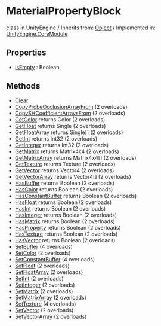 # MaterialPropertyBlock
class in UnityEngine
 / Inherits from: <a href="https://docs.unity3d.com/6000.2/Documentation/ScriptReference/Object.html">Object</a> / Implemented in: <a href="https://docs.unity3d.com/6000.2/Documentation/ScriptReference/UnityEngine.CoreModule.html">UnityEngine.CoreModule</a>

## Properties
- <a href="https://docs.unity3d.com/6000.2/Documentation/ScriptReference/MaterialPropertyBlock-isEmpty.html">isEmpty</a> : Boolean

## Methods
- <a href="https://docs.unity3d.com/6000.2/Documentation/ScriptReference/MaterialPropertyBlock.Clear.html">Clear</a>
- <a href="https://docs.unity3d.com/6000.2/Documentation/ScriptReference/MaterialPropertyBlock.CopyProbeOcclusionArrayFrom.html">CopyProbeOcclusionArrayFrom</a> (2 overloads)
- <a href="https://docs.unity3d.com/6000.2/Documentation/ScriptReference/MaterialPropertyBlock.CopySHCoefficientArraysFrom.html">CopySHCoefficientArraysFrom</a> (2 overloads)
- <a href="https://docs.unity3d.com/6000.2/Documentation/ScriptReference/MaterialPropertyBlock.GetColor.html">GetColor</a> returns Color (2 overloads)
- <a href="https://docs.unity3d.com/6000.2/Documentation/ScriptReference/MaterialPropertyBlock.GetFloat.html">GetFloat</a> returns Single (2 overloads)
- <a href="https://docs.unity3d.com/6000.2/Documentation/ScriptReference/MaterialPropertyBlock.GetFloatArray.html">GetFloatArray</a> returns Single[] (2 overloads)
- <a href="https://docs.unity3d.com/6000.2/Documentation/ScriptReference/MaterialPropertyBlock.GetInt.html">GetInt</a> returns Int32 (2 overloads)
- <a href="https://docs.unity3d.com/6000.2/Documentation/ScriptReference/MaterialPropertyBlock.GetInteger.html">GetInteger</a> returns Int32 (2 overloads)
- <a href="https://docs.unity3d.com/6000.2/Documentation/ScriptReference/MaterialPropertyBlock.GetMatrix.html">GetMatrix</a> returns Matrix4x4 (2 overloads)
- <a href="https://docs.unity3d.com/6000.2/Documentation/ScriptReference/MaterialPropertyBlock.GetMatrixArray.html">GetMatrixArray</a> returns Matrix4x4[] (2 overloads)
- <a href="https://docs.unity3d.com/6000.2/Documentation/ScriptReference/MaterialPropertyBlock.GetTexture.html">GetTexture</a> returns Texture (2 overloads)
- <a href="https://docs.unity3d.com/6000.2/Documentation/ScriptReference/MaterialPropertyBlock.GetVector.html">GetVector</a> returns Vector4 (2 overloads)
- <a href="https://docs.unity3d.com/6000.2/Documentation/ScriptReference/MaterialPropertyBlock.GetVectorArray.html">GetVectorArray</a> returns Vector4[] (2 overloads)
- <a href="https://docs.unity3d.com/6000.2/Documentation/ScriptReference/MaterialPropertyBlock.HasBuffer.html">HasBuffer</a> returns Boolean (2 overloads)
- <a href="https://docs.unity3d.com/6000.2/Documentation/ScriptReference/MaterialPropertyBlock.HasColor.html">HasColor</a> returns Boolean (2 overloads)
- <a href="https://docs.unity3d.com/6000.2/Documentation/ScriptReference/MaterialPropertyBlock.HasConstantBuffer.html">HasConstantBuffer</a> returns Boolean (2 overloads)
- <a href="https://docs.unity3d.com/6000.2/Documentation/ScriptReference/MaterialPropertyBlock.HasFloat.html">HasFloat</a> returns Boolean (2 overloads)
- <a href="https://docs.unity3d.com/6000.2/Documentation/ScriptReference/MaterialPropertyBlock.HasInt.html">HasInt</a> returns Boolean (2 overloads)
- <a href="https://docs.unity3d.com/6000.2/Documentation/ScriptReference/MaterialPropertyBlock.HasInteger.html">HasInteger</a> returns Boolean (2 overloads)
- <a href="https://docs.unity3d.com/6000.2/Documentation/ScriptReference/MaterialPropertyBlock.HasMatrix.html">HasMatrix</a> returns Boolean (2 overloads)
- <a href="https://docs.unity3d.com/6000.2/Documentation/ScriptReference/MaterialPropertyBlock.HasProperty.html">HasProperty</a> returns Boolean (2 overloads)
- <a href="https://docs.unity3d.com/6000.2/Documentation/ScriptReference/MaterialPropertyBlock.HasTexture.html">HasTexture</a> returns Boolean (2 overloads)
- <a href="https://docs.unity3d.com/6000.2/Documentation/ScriptReference/MaterialPropertyBlock.HasVector.html">HasVector</a> returns Boolean (2 overloads)
- <a href="https://docs.unity3d.com/6000.2/Documentation/ScriptReference/MaterialPropertyBlock.SetBuffer.html">SetBuffer</a> (4 overloads)
- <a href="https://docs.unity3d.com/6000.2/Documentation/ScriptReference/MaterialPropertyBlock.SetColor.html">SetColor</a> (2 overloads)
- <a href="https://docs.unity3d.com/6000.2/Documentation/ScriptReference/MaterialPropertyBlock.SetConstantBuffer.html">SetConstantBuffer</a> (4 overloads)
- <a href="https://docs.unity3d.com/6000.2/Documentation/ScriptReference/MaterialPropertyBlock.SetFloat.html">SetFloat</a> (2 overloads)
- <a href="https://docs.unity3d.com/6000.2/Documentation/ScriptReference/MaterialPropertyBlock.SetFloatArray.html">SetFloatArray</a> (2 overloads)
- <a href="https://docs.unity3d.com/6000.2/Documentation/ScriptReference/MaterialPropertyBlock.SetInt.html">SetInt</a> (2 overloads)
- <a href="https://docs.unity3d.com/6000.2/Documentation/ScriptReference/MaterialPropertyBlock.SetInteger.html">SetInteger</a> (2 overloads)
- <a href="https://docs.unity3d.com/6000.2/Documentation/ScriptReference/MaterialPropertyBlock.SetMatrix.html">SetMatrix</a> (2 overloads)
- <a href="https://docs.unity3d.com/6000.2/Documentation/ScriptReference/MaterialPropertyBlock.SetMatrixArray.html">SetMatrixArray</a> (2 overloads)
- <a href="https://docs.unity3d.com/6000.2/Documentation/ScriptReference/MaterialPropertyBlock.SetTexture.html">SetTexture</a> (4 overloads)
- <a href="https://docs.unity3d.com/6000.2/Documentation/ScriptReference/MaterialPropertyBlock.SetVector.html">SetVector</a> (2 overloads)
- <a href="https://docs.unity3d.com/6000.2/Documentation/ScriptReference/MaterialPropertyBlock.SetVectorArray.html">SetVectorArray</a> (2 overloads)
